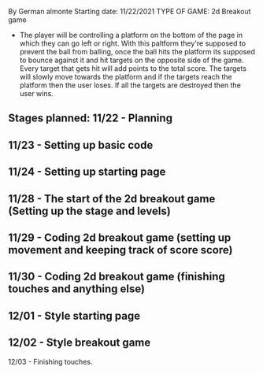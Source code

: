 ﻿By German almonte
Starting date: 11/22/2021
TYPE OF GAME: 2d Breakout game

- The player will be controlling a platform on the bottom of the page in which they can go left or right.
  With this paltform they're supposed to prevent the ball from balling, once the ball hits the platform its supposed to bounce against it and hit targets on the opposite side of
  the game. Every target that gets hit will add points to the total score. The targets will slowly move towards the platform and if the targets reach the platform then the user loses.
  If all the targets are destroyed then the user wins.

Stages planned:
11/22 - Planning
----------------
11/23 - Setting up basic code
-----------------------------
11/24 - Setting up starting page
--------------------------------
11/28 - The start of the 2d breakout game (Setting up the stage and levels)
---------------------------------------------------------------------------
11/29 - Coding 2d breakout game (setting up movement and keeping track of score score)
--------------------------------------------------------------------------------------
11/30 - Coding 2d breakout game (finishing touches and anything else)
---------------------------------------------------------------------
12/01 - Style starting page
---------------------------
12/02 - Style breakout game
---------------------------
12/03 - Finishing touches.
